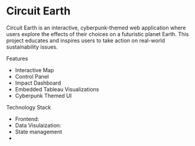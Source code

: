 # Circuit Earth

Circuit Earth is an interactive, cyberpunk-themed web application where users explore the effects
of their choices on a futuristic planet Earth. This project educates and inspires users to take action
on real-world sustainability issues.

Features
- Interactive Map
- Control Panel
- Impact Dashboard
- Embedded Tableau Visualizations
- Cyberpunk Themed UI

Technology Stack
- Frontend:
- Data Visulaization:
- State management
- 


